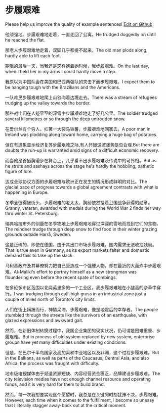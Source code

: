 # 步履艰难

Please help us improve the quality of example sentences! [Edit on Github](https://github.com/jiyushe/jiyu-example-sentence-source/blob/main/chinese/bulvjiannan.md)

<p><span class="chinese">他顽强地、步履艰难地走着，一直走回了公寓。</span><span class="english">He trudged doggedly on until he reached the flat.</span></p>

<p><span class="chinese">那老人步履艰难地走着，双脚几乎都提不起来。</span><span class="english">The old man plods along, hardly able to lift each foot.</span></p>

<p><span class="chinese">期限的最后一天，当我还是这样抱着她时候，我步履艰难。</span><span class="english">On the last day, when I held her in my arms I could hardly move a step.</span></p>

<p><span class="chinese">我原以为中国队会在美国和巴西两强队的夹击下而步履艰难。</span><span class="english">I expect them to be hanging tough with the Brazilians and the Americans.</span></p>

<p><span class="chinese">一队难民步履艰难地爬上山谷向着边境走去。</span><span class="english">There was a stream of refugees trudging up the valley towards the border.</span></p>

<p><span class="chinese">那些战士们在人迹罕至的深雪中步履艰难地走了好几公里。</span><span class="english">The soldier trudged several kilometres or so through the deep untrodden snow.</span></p>

<p><span class="chinese">在爱尔兰有个穷人，扛著一大袋马铃薯，步履艰难地回家去。</span><span class="english">A poor man in Ireland was plodding along toward home, carrying a huge bag of potatoes.</span></p>

<p><span class="chinese">但在有迹象显示经济复苏步履艰难之际,有人怀疑这波涨势是否合理.</span><span class="english">But there are doubts the run-up is warranted amid signs of a difficult economic recovery.</span></p>

<p><span class="chinese">而当他昂首挺胸漫步在舞台上，几乎看不出步履艰难及传说中的可怜相。</span><span class="english">But as he struts and sashays across the stage he's hardly the hobbling, pathetic figure of lore.</span></p>

<p><span class="chinese">达成全球协议方面的步履艰难与欧洲正在发生的情况形成鲜明的对比。</span><span class="english">The glacial pace of progress towards a global agreement contrasts with what is happening in Europe.</span></p>

<p><span class="chinese">冬季圣彼得堡街头，步履艰难的老太太，胸前依然挂着卫国战争获得的勋章。</span><span class="english">Granny, veteran, awarded with medals during the World War 2 finds her way thru winter St. Petersburg.</span></p>

<p><span class="chinese">瑞典哈拉市外的驯鹿在冬季牧地上步履艰难地穿过深深的雪地而找到它们的食物。</span><span class="english">The reindeer trudge through deep snow to find food in their winter grazing grounds outside Harrå, Sweden.</span></p>

<p><span class="chinese">这是正确的，即使在德国，由于其出口市场步履艰难，国内需求无法收拾残局。</span><span class="english">That is true even in Germany, as its export markets falter and domestic demand fails to take up the slack.</span></p>

<p><span class="chinese">马利基政府及其幕僚努力把自己营造成一个强硬人物，却在最近的大轰炸中步履艰难。</span><span class="english">Al-Maliki's effort to portray himself as a new strongman was floundering even before the recent spate of bombings.</span></p>

<p><span class="chinese">在多伦多市区范围以北两英里多的一个工业区，我步履艰难地在小腿高的杂草中穿行。</span><span class="english">I was trudging through calf-high grass in an industrial zone just a couple of miles north of Toronto's city limits.</span></p>

<p><span class="chinese">人们在街上蹒跚而行，神情呆滞，步履艰难，像是地震后的幸存者。</span><span class="english">The people stumbled through the streets like the survivors of an earthquake, with glazed expressions and awkward gait.</span></p>

<p><span class="chinese">然而，在新旧体制转换过程中，我国企业集团的现实状况，仍可谓是困难重重、步履艰难。</span><span class="english">But in process of old system replaced by new system, enterprise groups have yet many difficulties under existing conditions.</span></p>

<p><span class="chinese">但是，在巴尔干半岛国家及高加索和中亚地区以及非洲，这个过程步履艰难。</span><span class="english">But in the Balkans, as well as parts of the Caucasus, Central Asia, and also Africa, the process was fraught with difficulty.</span></p>

<p><span class="chinese">地市级电视媒体由于频道资源短缺、内容经营资金匮乏，品牌建设步履艰难。</span><span class="english">The city television medias have not enough channel resource and operating funds, and it is very hard for them to build brand.</span></p>

<p><span class="chinese">然而，每一次我想要实现这个愿望时，我总是在关键的时刻犹豫不决，步履艰难。</span><span class="english">However, each time when it comes to the fulfillment, I become so uneasy that I literally stagger away-back out at the critical moment.</span></p>


